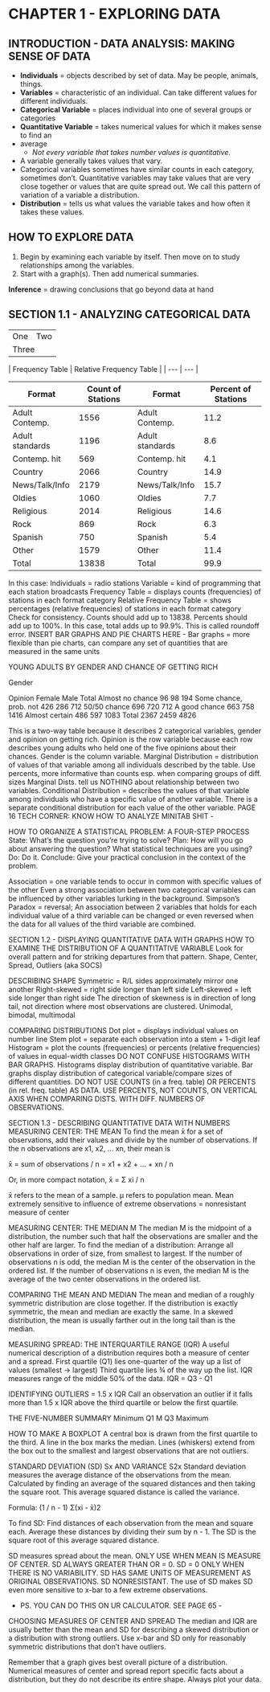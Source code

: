 CHAPTER 1 - EXPLORING DATA
==========================


INTRODUCTION - DATA ANALYSIS: MAKING SENSE OF DATA
--------------------------------------------------

- **Individuals** = objects described by set of data. May be people, animals, things.
- **Variables** = characteristic of an individual. Can take different values for different individuals.
- **Categorical Variable** = places individual into one of several groups or categories
- **Quantitative Variable** = takes numerical values for which it makes sense to find an 
- average
    - *Not every variable that takes number values is quantitative.*
- A variable generally takes values that vary.
- Categorical variables sometimes have similar counts in each category, sometimes don’t. Quantitative variables may take values that are very close together or values that are quite spread out. We call this pattern of variation of a variable a distribution.
- **Distribution** = tells us what values the variable takes and how often it takes these values.


HOW TO EXPLORE DATA
-------------------
1. Begin by examining each variable by itself. Then move on to study relationships among the variables.
2. Start with a graph(s). Then add numerical summaries.

**Inference** = drawing conclusions that go beyond data at hand

SECTION 1.1 - ANALYZING CATEGORICAL DATA
----------------------------------------
<table>
  <tr>
    <td>One</td>
    <td>Two</td>
  </tr>
  <tr>
    <td colspan="2">Three</td>
  </tr>
</table>
| Frequency Table | Relative Frequency Table |
| --- | --- |

| Format | Count of Stations | Format | Percent of Stations |
| --- | --- | --- | --- |
| Adult Contemp. | 1556 | Adult Contemp. | 11.2 |
| Adult standards | 1196 | Adult standards | 8.6 |
| Contemp. hit | 569 | Contemp. hit | 4.1 |
| Country | 2066 | Country | 14.9 |
| News/Talk/Info | 2179 | News/Talk/Info | 15.7 |
| Oldies | 1060 | Oldies | 7.7 |
| Religious | 2014 | Religious | 14.6 |
| Rock | 869 | Rock | 6.3 |
| Spanish | 750 | Spanish | 5.4 |
| Other | 1579 | Other | 11.4 |
| Total | 13838 | Total | 99.9 |


In this case:
Individuals = radio stations
Variable = kind of programming that each station broadcasts
Frequency Table = displays counts (frequencies) of stations in each format category
Relative Frequency Table = shows percentages (relative frequencies) of stations in each format category
Check for consistency. Counts should add up to 13838. Percents should add up to 100%.
In this case, total adds up to 99.9%. This is called roundoff error.
INSERT BAR GRAPHS AND PIE CHARTS HERE - 
Bar graphs = more flexible than pie charts, can compare any set of quantities that are measured in the same units


YOUNG ADULTS BY GENDER AND CHANCE OF GETTING RICH


Gender


Opinion
Female
Male
Total
Almost no chance 
96
98
194
Some chance, prob. not
426
286
712
50/50 chance
696
720
712
A good chance
663
758
1416
Almost certain
486
597
1083
Total
2367
2459
4826


This is a two-way table because it describes 2 categorical variables, gender and opinion on getting rich. Opinion is the row variable because each row describes young adults who held one of the five opinions about their chances. Gender is the column variable. 
Marginal Distribution = distribution of values of that variable among all individuals described by the table.
Use percents, more informative than counts esp. when comparing groups of diff. sizes 
Marginal Dists. tell us NOTHING about relationship between two variables.
Conditional Distribution = describes the values of that variable among individuals who have a specific value of another variable. There is a separate conditional distribution for each value of the other variable.
PAGE 16 TECH CORNER: KNOW HOW TO ANALYZE MINITAB SHIT - 


HOW TO ORGANIZE A STATISTICAL PROBLEM: A FOUR-STEP PROCESS
State: What’s the question you’re trying to solve?
Plan: How will you go about answering the question? What statistical techniques are you using?
Do: Do it.
Conclude: Give your practical conclusion in the context of the problem.


Association = one variable tends to occur in common with specific values of the other
Even a strong association between two categorical variables can be influenced by other variables lurking in the background.
Simpson’s Paradox = reversal; An association between 2 variables that holds for each individual value of a third variable can be changed or even reversed when the data for all values of the third variable are combined.


SECTION 1.2 - DISPLAYING QUANTITATIVE DATA WITH GRAPHS
HOW TO EXAMINE THE DISTRIBUTION OF A QUANTITATIVE VARIABLE
Look for overall pattern and for striking departures from that pattern.
Shape, Center, Spread, Outliers (aka SOCS)


DESCRIBING SHAPE
Symmetric = R/L sides approximately mirror one another
Right-skewed = right side longer than left side
Left-skewed = left side longer than right side
The direction of skewness is in direction of long tail, not direction where most observations are clustered.
Unimodal, bimodal, multimodal


COMPARING DISTRIBUTIONS
Dot plot = displays individual values on number line
Stem plot = separate each observation into a stem + 1-digit leaf
Histogram = plot the counts (frequencies) or percents (relative frequencies) of values in equal-width classes
DO NOT CONFUSE HISTOGRAMS WITH BAR GRAPHS. 
Histograms display distribution of quantitative variable.
Bar graphs display distribution of categorical variable/compare sizes of different quantities. 
DO NOT USE COUNTS (in a freq. table) OR PERCENTS (in rel. freq. table) AS DATA.
USE PERCENTS, NOT COUNTS, ON VERTICAL AXIS WHEN COMPARING DISTS. WITH DIFF. NUMBERS OF OBSERVATIONS.


SECTION 1.3 - DESCRIBING QUANTITATIVE DATA WITH NUMBERS
MEASURING CENTER: THE MEAN
To find the mean x̄ for a set of observations, add their values and divide by the number of observations. If the n observations are x1, x2, … xn, their mean is


x̄ = sum of observations / n = x1 + x2 + … + xn / n


Or, in more compact notation,
x̄ = Σ xi / n


x̄ refers to the mean of a sample. μ refers to population mean. 
Mean extremely sensitive to influence of extreme observations = nonresistant measure of center


MEASURING CENTER: THE MEDIAN M
The median M is the midpoint of a distribution, the number such that half the observations are smaller and the other half are larger. To find the median of a distribution:
Arrange all observations in order of size, from smallest to largest.
If the number of observations n is odd, the median M  is the center of the observation in the ordered list.
If the number of observations n is even, the median M is the average of the two center observations in the ordered list.


COMPARING THE MEAN AND MEDIAN
The mean and median of a roughly symmetric distribution are close together. If the distribution is exactly symmetric, the mean and median are exactly the same. In a skewed distribution, the mean is usually farther out in the long tail than is the median.


MEASURING SPREAD: THE INTERQUARTILE RANGE (IQR)
A useful numerical description of a distribution requires both a measure of center and a spread.
First quartile (Q1) lies one-quarter of the way up a list of values (smallest → largest)
Third quartile lies ¾ of the way up the list. 
IQR measures range of the middle 50% of the data.
IQR = Q3 - Q1 


IDENTIFYING OUTLIERS = 1.5 x IQR 
Call an observation an outlier if it falls more than 1.5 x IQR above the third quartile or below the first quartile.


THE FIVE-NUMBER SUMMARY
Minimum
Q1
M
Q3
Maximum




HOW TO MAKE A BOXPLOT
A central box is drawn from the first quartile to the third.
A line in the box marks the median.
Lines (whiskers) extend from the box out to the smallest and largest observations that are not outliers.




STANDARD DEVIATION (SD) Sx AND VARIANCE S2x
Standard deviation measures the average distance of the observations from the mean. Calculated by finding an average of the squared distances and then taking the square root. This average squared distance is called the variance.


Formula: (1 / n - 1) Σ(xi - x̄)2


To find SD:
Find distances of each observation from the mean and square each.
Average these distances by dividing their sum by n - 1.
The SD is the square root of this average squared distance.


SD measures spread about the mean. ONLY USE WHEN MEAN IS MEASURE OF CENTER.
SD ALWAYS GREATER THAN OR = 0. SD = 0 ONLY WHEN THERE IS NO VARIABILITY.
SD HAS SAME UNITS OF MEASUREMENT AS ORIGINAL OBSERVATIONS.
SD NONRESISTANT.
The use of SD makes SD even more sensitive to x-bar to a few extreme observations.
- PS. YOU CAN DO THIS ON UR CALCULATOR. SEE PAGE 65 - 


CHOOSING MEASURES OF CENTER AND SPREAD
The median and IQR are usually better than the mean and SD for describing a skewed distribution or a distribution with strong outliers. Use x-bar and SD only for reasonably symmetric distributions that don’t have outliers.


Remember that a graph gives best overall picture of a distribution. Numerical measures of center and spread report specific facts about a distribution, but they do not describe its entire shape. Always plot your data.






